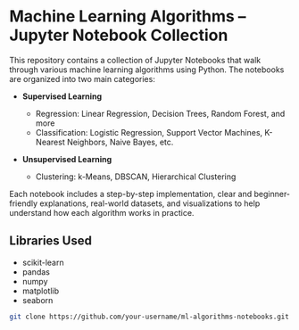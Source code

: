 # Machine Learning Algorithms – Jupyter Notebook Collection

This repository contains a collection of Jupyter Notebooks that walk through various machine learning algorithms using Python. The notebooks are organized into two main categories:

- **Supervised Learning**
  - Regression: Linear Regression, Decision Trees, Random Forest, and more
  - Classification: Logistic Regression, Support Vector Machines, K-Nearest Neighbors, Naive Bayes, etc.

- **Unsupervised Learning**
  - Clustering: k-Means, DBSCAN, Hierarchical Clustering

Each notebook includes a step-by-step implementation, clear and beginner-friendly explanations, real-world datasets, and visualizations to help understand how each algorithm works in practice.

## Libraries Used
- scikit-learn  
- pandas  
- numpy  
- matplotlib  
- seaborn  



```bash
git clone https://github.com/your-username/ml-algorithms-notebooks.git
